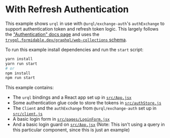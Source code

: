# With Refresh Authentication

This example shows `urql` in use with `@urql/exchange-auth`'s `authExchange`
to support authentication token and refresh token logic. This largely follows the ["Authentication" docs
page](https://formidable.com/open-source/urql/docs/advanced/authentication/)
and uses the [`trygql.formidable.dev/graphql/web-collections` schema](https://github.com/FormidableLabs/trygql).

To run this example install dependencies and run the `start` script:

```sh
yarn install
yarn run start
# or
npm install
npm run start
```

This example contains:

- The `urql` bindings and a React app set up in [`src/App.jsx`](src/App.jsx)
- Some authentication glue code to store the tokens in [`src/authStore.js`](src/authStore.js)
- The `Client` and the `authExchange` from `@urql/exchange-auth` set up in [`src/client.js`](src/client.js)
- A basic login form in [`src/pages/LoginForm.jsx`](src/pages/LoginForm.jsx)
- And a basic login guard on [`src/App.jsx`](src/App.jsx)
  (Note: This isn't using a query in this particular component, since this is just an example)

